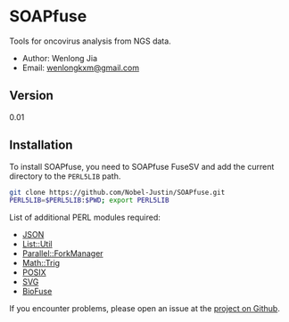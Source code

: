 # SOAPfuse

Tools for oncovirus analysis from NGS data.

- Author: Wenlong Jia
- Email:  wenlongkxm@gmail.com

## Version
0.01

## Installation

To install SOAPfuse, you need to SOAPfuse FuseSV and add the current directory to the `PERL5LIB` path.
```bash
git clone https://github.com/Nobel-Justin/SOAPfuse.git
PERL5LIB=$PERL5LIB:$PWD; export PERL5LIB
```
List of additional PERL modules required:
- [JSON](https://metacpan.org/pod/JSON)
- [List::Util](https://metacpan.org/pod/List::Util)
- [Parallel::ForkManager](https://metacpan.org/pod/Parallel::ForkManager)
- [Math::Trig](https://metacpan.org/pod/Math::Trig)
- [POSIX](https://metacpan.org/pod/distribution/perl/ext/POSIX/lib/POSIX.pod)
- [SVG](https://metacpan.org/pod/SVG)
- [BioFuse](https://github.com/Nobel-Justin/BioFuse)

If you encounter problems, please open an issue at the [project on Github](https://github.com/Nobel-Justin/FuseSV/issues).
